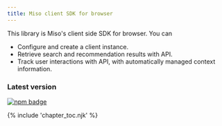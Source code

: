 ```yaml
---
title: Miso client SDK for browser
---
```


This library is Miso's client side SDK for browser. You can

* Configure and create a client instance.
* Retrieve search and recommendation results with API.
* Track user interactions with API, with automatically managed context information.

### Latest version
[![npm badge](https://img.shields.io/npm/v/@miso.ai/client-sdk)](https://www.npmjs.com/package/@miso.ai/client-sdk)

{% include 'chapter_toc.njk' %}
